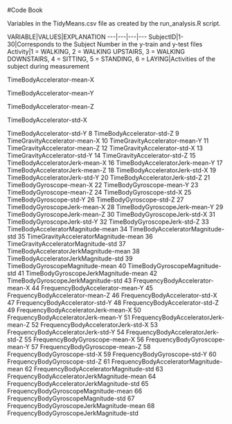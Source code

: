 #Code Book

Variables in the TidyMeans.csv file as created by the run_analysis.R script.

VARIABLE|VALUES|EXPLANATION
---|---|---|---
SubjectID|1-30|Corresponds to the Subject Number in the y-train and y-test files
Activity|1 = WALKING, 2 = WALKING UPSTAIRS, 3 = WALKING DOWNSTAIRS, 4 = SITTING, 5 = STANDING, 6 = LAYING|Activities of the subject during measurement

TimeBodyAccelerator-mean-X

TimeBodyAccelerator-mean-Y

TimeBodyAccelerator-mean-Z

TimeBodyAccelerator-std-X

TimeBodyAccelerator-std-Y
8
TimeBodyAccelerator-std-Z
9
TimeGravityAccelerator-mean-X
10
TimeGravityAccelerator-mean-Y
11
TimeGravityAccelerator-mean-Z
12
TimeGravityAccelerator-std-X
13
TimeGravityAccelerator-std-Y
14
TimeGravityAccelerator-std-Z
15
TimeBodyAcceleratorJerk-mean-X
16
TimeBodyAcceleratorJerk-mean-Y
17
TimeBodyAcceleratorJerk-mean-Z
18
TimeBodyAcceleratorJerk-std-X
19
TimeBodyAcceleratorJerk-std-Y
20
TimeBodyAcceleratorJerk-std-Z
21
TimeBodyGyroscope-mean-X
22
TimeBodyGyroscope-mean-Y
23
TimeBodyGyroscope-mean-Z
24
TimeBodyGyroscope-std-X
25
TimeBodyGyroscope-std-Y
26
TimeBodyGyroscope-std-Z
27
TimeBodyGyroscopeJerk-mean-X
28
TimeBodyGyroscopeJerk-mean-Y
29
TimeBodyGyroscopeJerk-mean-Z
30
TimeBodyGyroscopeJerk-std-X
31
TimeBodyGyroscopeJerk-std-Y
32
TimeBodyGyroscopeJerk-std-Z
33
TimeBodyAcceleratorMagnitude-mean
34
TimeBodyAcceleratorMagnitude-std
35
TimeGravityAcceleratorMagnitude-mean
36
TimeGravityAcceleratorMagnitude-std
37
TimeBodyAcceleratorJerkMagnitude-mean
38
TimeBodyAcceleratorJerkMagnitude-std
39
TimeBodyGyroscopeMagnitude-mean
40
TimeBodyGyroscopeMagnitude-std
41
TimeBodyGyroscopeJerkMagnitude-mean
42
TimeBodyGyroscopeJerkMagnitude-std
43
FrequencyBodyAccelerator-mean-X
44
FrequencyBodyAccelerator-mean-Y
45
FrequencyBodyAccelerator-mean-Z
46
FrequencyBodyAccelerator-std-X
47
FrequencyBodyAccelerator-std-Y
48
FrequencyBodyAccelerator-std-Z
49
FrequencyBodyAcceleratorJerk-mean-X
50
FrequencyBodyAcceleratorJerk-mean-Y
51
FrequencyBodyAcceleratorJerk-mean-Z
52
FrequencyBodyAcceleratorJerk-std-X
53
FrequencyBodyAcceleratorJerk-std-Y
54
FrequencyBodyAcceleratorJerk-std-Z
55
FrequencyBodyGyroscope-mean-X
56
FrequencyBodyGyroscope-mean-Y
57
FrequencyBodyGyroscope-mean-Z
58
FrequencyBodyGyroscope-std-X
59
FrequencyBodyGyroscope-std-Y
60
FrequencyBodyGyroscope-std-Z
61
FrequencyBodyAcceleratorMagnitude-mean
62
FrequencyBodyAcceleratorMagnitude-std
63
FrequencyBodyAcceleratorJerkMagnitude-mean
64
FrequencyBodyAcceleratorJerkMagnitude-std
65
FrequencyBodyGyroscopeMagnitude-mean
66
FrequencyBodyGyroscopeMagnitude-std
67
FrequencyBodyGyroscopeJerkMagnitude-mean
68
FrequencyBodyGyroscopeJerkMagnitude-std
